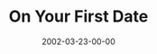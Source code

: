---
layout: message
category: message
series: "The Clue Phone Is Ringing"
title: "On Your First Date"
date: 2002-03-23-00-00
message_id: 289
sc-permalink-url: "http://soundcloud.com/crdschurch/on-your-first-date"
audio: "http://s3.amazonaws.com/crossroads-media/messages/audio/TCPIR_05_03-24-02_On_Your_First_Date.mp3"
audio-duration: "39:23"
tag: 
 - relationship
 - single
 - date
 - flv
 - wells
 - dating
explicit: false
---